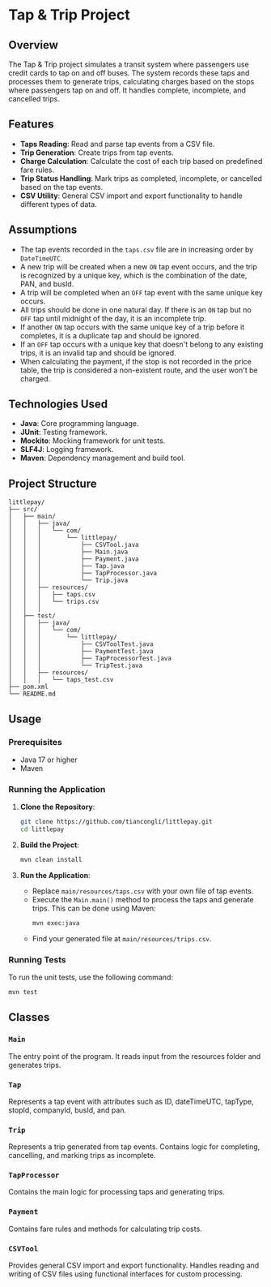 # Tap & Trip Project

## Overview

The Tap & Trip project simulates a transit system where passengers use credit cards to tap on and off buses. 
The system records these taps and processes them to generate trips, 
calculating charges based on the stops where passengers tap on and off. 
It handles complete, incomplete, and cancelled trips.

## Features
- **Taps Reading**: Read and parse tap events from a CSV file.
- **Trip Generation**: Create trips from tap events.
- **Charge Calculation**: Calculate the cost of each trip based on predefined fare rules.
- **Trip Status Handling**: Mark trips as completed, incomplete, or cancelled based on the tap events.
- **CSV Utility**: General CSV import and export functionality to handle different types of data.

## Assumptions
- The tap events recorded in the `taps.csv` file are in increasing order by `DateTimeUTC`.
- A new trip will be created when a new `ON` tap event occurs, and the trip is recognized by a unique key, which is the combination of the date, PAN, and busId.
- A trip will be completed when an `OFF` tap event with the same unique key occurs.
- All trips should be done in one natural day. If there is an `ON` tap but no `OFF` tap until midnight of the day, it is an incomplete trip.
- If another `ON` tap occurs with the same unique key of a trip before it completes, it is a duplicate tap and should be ignored.
- If an `OFF` tap occurs with a unique key that doesn't belong to any existing trips, it is an invalid tap and should be ignored.
- When calculating the payment, if the stop is not recorded in the price table, the trip is considered a non-existent route, and the user won't be charged.

## Technologies Used

- **Java**: Core programming language.
- **JUnit**: Testing framework.
- **Mockito**: Mocking framework for unit tests.
- **SLF4J**: Logging framework.
- **Maven**: Dependency management and build tool.

## Project Structure

```
littlepay/
├── src/
│   ├── main/
│   │   ├── java/
│   │   │   └── com/
│   │   │       └── littlepay/
│   │   │           ├── CSVTool.java
│   │   │           ├── Main.java
│   │   │           ├── Payment.java
│   │   │           ├── Tap.java
│   │   │           ├── TapProcessor.java
│   │   │           └── Trip.java
│   │   ├── resources/
│   │   │   ├── taps.csv
│   │   │   └── trips.csv
│   │   │ 
│   ├── test/
│   │   ├── java/
│   │   │   └── com/
│   │   │       └── littlepay/
│   │   │           ├── CSVToolTest.java
│   │   │           ├── PaymentTest.java
│   │   │           ├── TapProcessorTest.java
│   │   │           └── TripTest.java
│   │   ├── resources/
│   │   │   └── taps_test.csv
├── pom.xml
└── README.md
```

## Usage

### Prerequisites

- Java 17 or higher
- Maven

### Running the Application

1. **Clone the Repository**:

    ```bash
    git clone https://github.com/tiancongli/littlepay.git
    cd littlepay
    ```

2. **Build the Project**:

    ```bash
    mvn clean install
    ```

3. **Run the Application**:
    - Replace `main/resources/taps.csv` with your own file of tap events.
    - Execute the `Main.main()` method to process the taps and generate trips. This can be done using Maven:
      ```bash
      mvn exec:java
      ```
    - Find your generated file at `main/resources/trips.csv`.

### Running Tests

To run the unit tests, use the following command:

```bash
mvn test
```

## Classes
### `Main`

The entry point of the program. It reads input from the resources folder and generates trips.

### `Tap`

Represents a tap event with attributes such as ID, dateTimeUTC, tapType, stopId, companyId, busId, and pan.

### `Trip`

Represents a trip generated from tap events. Contains logic for completing, cancelling, and marking trips as incomplete.

### `TapProcessor`

Contains the main logic for processing taps and generating trips.

### `Payment`

Contains fare rules and methods for calculating trip costs.

### `CSVTool`
Provides general CSV import and export functionality. Handles reading and writing of CSV files using functional interfaces for custom processing.
